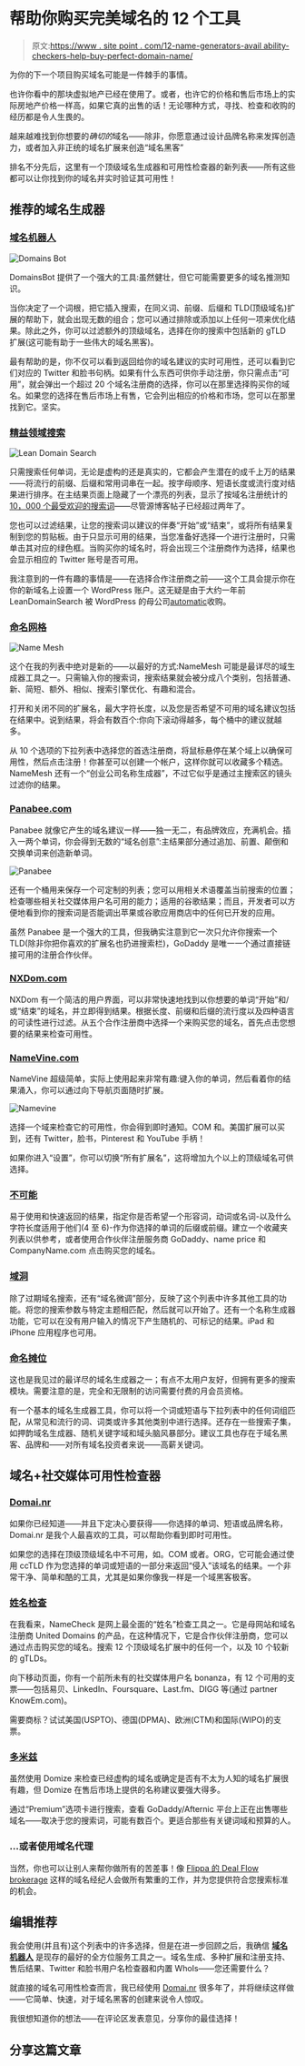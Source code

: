 # 帮助你购买完美域名的 12 个工具

> 原文:[https://www . site point . com/12-name-generators-avail ability-checkers-help-buy-perfect-domain-name/](https://www.sitepoint.com/12-name-generators-availability-checkers-help-buy-perfect-domain-name/)

为你的下一个项目购买域名可能是一件棘手的事情。

也许你看中的那块虚拟地产已经在使用了。或者，也许它的价格和售后市场上的实际房地产价格一样高，如果它真的出售的话！无论哪种方式，寻找、检查和收购的经历都是令人生畏的。

越来越难找到你想要的*确切的*域名——除非，你愿意通过设计品牌名称来发挥创造力，或者加入非正统的域名扩展来创造“域名黑客”

排名不分先后，这里有一个顶级域名生成器和可用性检查器的新列表——所有这些都可以让你找到你的域名并实时验证其可用性！

## 推荐的域名生成器

### [域名机器人](http://DomainsBot.com "DomainsBot")

![Domains Bot](../Images/48ba05e467fc39bb11cfa02a2661456d.png)

DomainsBot 提供了一个强大的工具:虽然健壮，但它可能需要更多的域名推测知识。

当你决定了一个词根，把它插入搜索，在同义词、前缀、后缀和 TLD(顶级域名)扩展的帮助下，就会出现无数的组合；您可以通过排除或添加以上任何一项来优化结果。除此之外，你可以过滤额外的顶级域名，选择在你的搜索中包括新的 gTLD 扩展(这可能有助于一些伟大的域名黑客)。

最有帮助的是，你不仅可以看到返回给你的域名建议的实时可用性，还可以看到它们对应的 Twitter 和脸书句柄。如果有什么东西可供你手动注册，你只需点击“可用”，就会弹出一个超过 20 个域名注册商的选择，你可以在那里选择购买你的域名。如果您的选择在售后市场上有售，它会列出相应的价格和市场，您可以在那里找到它。坚实。

### [精益领域搜索](http://www.LeanDomainSearch.com "LeanDomainSearch")

![Lean Domain Search](../Images/1432aaaa7e3404ebabd773ea6d7d597b.png)

只需搜索任何单词，无论是虚构的还是真实的，它都会产生潜在的成千上万的结果——将流行的前缀、后缀和常用词串在一起。按字母顺序、短语长度或流行度对结果进行排序。在主结果页面上隐藏了一个漂亮的列表，显示了按域名注册统计的 [10，000 个最受欢迎的搜索词](http://www.leandomainsearch.com/blog/5-the-10-000-most-popular-topics-on-the-internet-by-domain-count)——尽管源博客帖子已经超过两年了。

您也可以过滤结果，让您的搜索词以建议的伴奏“开始”或“结束”，或将所有结果复制到您的剪贴板。由于只显示可用的结果，当您准备好选择一个进行注册时，只需单击其对应的绿色框。当购买你的域名时，将会出现三个注册商作为选择，结果也会显示相应的 Twitter 账号是否可用。

我注意到的一件有趣的事情是——在选择合作注册商之前——这个工具会提示你在你的新域名上设置一个 WordPress 账户。这无疑是由于大约一年前 LeanDomainSearch 被 WordPress 的母公司[automatic](http://automattic.com/)收购。

### [命名网格](http://www.NameMesh.com "Name Mesh")

![Name Mesh](../Images/1d1fbd9f45b54142b4ea7872a3287246.png)

这个在我的列表中绝对是新的——以最好的方式:NameMesh 可能是最详尽的域生成器工具之一。只需输入你的搜索词，搜索结果就会被分成八个类别，包括普通、新、简短、额外、相似、搜索引擎优化、有趣和混合。

打开和关闭不同的扩展名，最大字符长度，以及您是否希望不可用的域名建议包括在结果中。说到结果，将会有数百个:你向下滚动得越多，每个桶中的建议就越多。

从 10 个选项的下拉列表中选择您的首选注册商，将鼠标悬停在某个域上以确保可用性，然后点击注册！你甚至可以创建一个帐户，这样你就可以收藏多个精选。NameMesh 还有一个“创业公司名称生成器”，不过它似乎是通过主搜索区的镜头过滤你的结果。

### [Panabee.com](http://Panabee.com "Panabee")

Panabee 就像它产生的域名建议一样——独一无二，有品牌效应，充满机会。插入一两个单词，你会得到无数的“域名创意”:主结果部分通过追加、前置、颠倒和交换单词来创造新单词。

![Panabee](../Images/c5cfaddaaed1d16b1d23d805a3e777c6.png)

还有一个桶用来保存一个可定制的列表；您可以用相关术语覆盖当前搜索的位置；检查哪些相关社交媒体用户名可用的能力；适用的谷歌结果；而且，开发者可以方便地看到你的搜索词是否能调出苹果或谷歌应用商店中的任何已开发的应用。

虽然 Panabee 是一个强大的工具，但我确实注意到它一次只允许你搜索一个 TLD(除非你把你喜欢的扩展名也扔进搜索栏)，GoDaddy 是唯一一个通过直接链接可用的注册合作伙伴。

### [NXDom.com](http://NXDom.com "NXDom")

NXDom 有一个简洁的用户界面，可以非常快速地找到以你想要的单词“开始”和/或“结束”的域名，并立即得到结果。根据长度、前缀和后缀的流行度以及四种语言的可读性进行过滤。从五个合作注册商中选择一个来购买您的域名，首先点击您想要的结果来检查可用性。

### [NameVine.com](http://NameVine.com "NameVine")

NameVine 超级简单，实际上使用起来非常有趣:键入你的单词，然后看着你的结果涌入，你可以通过向下导航页面随时扩展。

![Namevine](../Images/d61ba9e8f326452e9c45970a82251588.png)

选择一个域来检查它的可用性，你会得到即时通知。COM 和。美国扩展可以买到，还有 Twitter，脸书，Pinterest 和 YouTube 手柄！

如果你进入“设置”，你可以切换“所有扩展名”，这将增加九个以上的顶级域名可供选择。

### [不可能](http://impossibility.org/ "Impossibility")

易于使用和快速返回的结果，指定你是否希望一个形容词，动词或名词-以及什么字符长度适用于他们(4 至 6)-作为你选择的单词的后缀或前缀。建立一个收藏夹列表以供参考，或者使用合作伙伴注册服务商 GoDaddy、name price 和 CompanyName.com 点击购买您的域名。

### [域洞](http://www.domainhole.com/ "Domain Hole")

除了过期域名搜索，还有“域名微调”部分，反映了这个列表中许多其他工具的功能。将您的搜索参数与特定主题相匹配，然后就可以开始了。还有一个名称生成器功能，它可以在没有用户输入的情况下产生随机的、可标记的结果。iPad 和 iPhone 应用程序也可用。

### [命名摊位](http://www.namestall.com/ "Name Stall")

这也是我见过的最详尽的域名生成器之一；有点不太用户友好，但拥有更多的搜索模块。需要注意的是，完全和无限制的访问需要付费的月会员资格。

有一个基本的域名生成器工具，你可以将一个词或短语与下拉列表中的任何词组匹配，从常见和流行的词、词类或许多其他类别中进行选择。还存在一些搜索子集，如押韵域名生成器、随机关键字域和域头脑风暴部分。建议工具也存在于域名黑客、品牌和——对所有域名投资者来说——高薪关键词。

## 域名+社交媒体可用性检查器

### [Domai.nr](https://domai.nr/ "Domai.nr")

如果你已经知道——并且下定决心要获得——你选择的单词、短语或品牌名称，Domai.nr 是我个人最喜欢的工具，可以帮助你看到即时可用性。

如果您的选择在顶级顶级域名中不可用，如。COM 或者。ORG，它可能会通过使用 ccTLD 作为您选择的单词或短语的一部分来返回“侵入”该域名的结果。一个非常干净、简单和酷的工具，尤其是如果你像我一样是一个域黑客极客。

### [姓名检查](http://www.namecheck.com/ "Namecheck")

在我看来，NameCheck 是网上最全面的“姓名”检查工具之一。它是母网站和域名注册商 United Domains 的产品，在这种情况下，它是合作伙伴注册商，您可以通过点击购买您的域名。搜索 12 个顶级域名扩展中的任何一个，以及 10 个较新的 gTLDs。

向下移动页面，你有一个前所未有的社交媒体用户名 bonanza，有 12 个可用的支票——包括易贝、LinkedIn、Foursquare、Last.fm、DIGG 等(通过 partner KnowEm.com)。

需要商标？试试美国(USPTO)、德国(DPMA)、欧洲(CTM)和国际(WIPO)的支票。

### [多米兹](https://domize.com/ "Domize")

虽然使用 Domize 来检查已经虚构的域名或确定是否有不太为人知的域名扩展很有趣，但 Domize 在售后市场上提供的名称建议要强大得多。

通过“Premium”选项卡进行搜索，查看 GoDaddy/Afternic 平台上正在出售哪些域名——取决于您的搜索词，可能有数百个。更适合那些有关键词域和预算的人。

### …或者使用域名代理

当然，你也可以让别人来帮你做所有的苦差事！像 [Flippa 的 Deal Flow brokerage](https://dealflow.flippa.com/domain-broker) 这样的域名经纪人会做所有繁重的工作，并为您提供符合您搜索标准的机会。

## 编辑推荐

我会使用(并且有)这个列表中的许多选择，但是在进一步回顾之后，我确信 [**域名机器人**](http://DomainsBot.com "DomainsBot") 是现存的最好的全方位服务工具之一。域名生成、多种扩展和注册支持、售后结果、Twitter 和脸书用户名检查器和内置 WhoIs——您还需要什么？

就直接的域名可用性检查而言，我已经使用 [Domai.nr](https://domai.nr/ "Domai.nr") 很多年了，并将继续这样做——它简单、快速，对于域名黑客的创建来说令人惊叹。

我很想知道你的想法——在评论区发表意见，分享你的最佳选择！

## 分享这篇文章